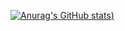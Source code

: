 [![Anurag's GitHub stats](https://github-readme-stats.vercel.app/api?username=YonathanC&show_icons=true&theme=tokyonight))](https://github.com/anuraghazra/github-readme-stats)

